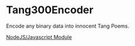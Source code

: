 # Tang300Encoder

Encode any binary data into innocent Tang Poems.

[NodeJS/Javascript Module](https://github.com/wsmlby/Tang300Encoder/tree/master/node)
